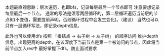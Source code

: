 本题最直观思路：层次遍历，也即bfs，记录每层最后一个节点即可
注意要想记录每层最后一个节点，
通常的写法是须写两层循环的，第二层循环遍历当前层的节点树(不变值，需要提前声明，否则循环过程中会发生变化)。（建议）
当然也可以只有一层循环写法，即记录depth信息。

此外也可以使用dfs
按照 「根结点 -> 右子树 -> 左子树」 的顺序访问
维护depth信息，出现更高的depth，在该深度下当前节点是第一个被访问的节点，因此将当前节点加入res中
最好掌握下dfs，防止面试要求